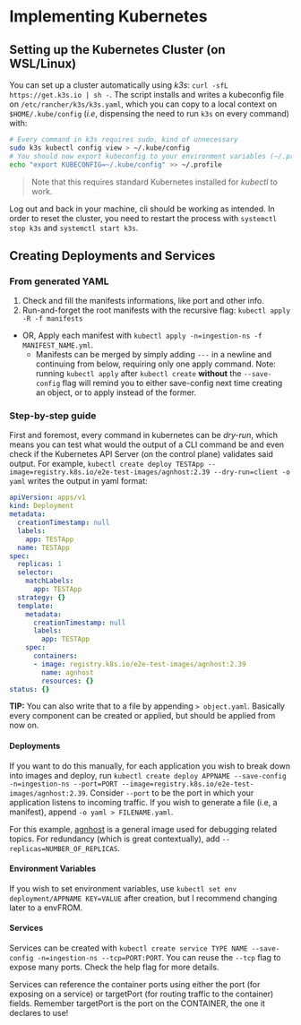 # Implementing Kubernetes

## Setting up the Kubernetes **Cluster** (on WSL/Linux)

You can set up a cluster automatically using *k3s*: `curl -sfL https://get.k3s.io | sh -`. The script installs and writes a kubeconfig file on `/etc/rancher/k3s/k3s.yaml`, which you can copy to a local context on `$HOME/.kube/config` (*i.e*, dispensing the need to run `k3s` on every command) with:
```bash
# Every command in k3s requires sudo, kind of unnecessary
sudo k3s kubectl config view > ~/.kube/config
# You should now export kubeconfig to your environment variables (~/.profile)
echo "export KUBECONFIG=~/.kube/config" >> ~/.profile
```

> Note that this requires standard Kubernetes installed for *kubectl* to work.

Log out and back in your machine, cli should be working as intended. 
In order to reset the cluster, you need to restart the process with `systemctl stop k3s` and `systemctl start k3s`.
## Creating Deployments and Services
### From generated YAML
1. Check and fill the manifests informations, like port and other info. 
2. Run-and-forget the root manifests with the recursive flag: `kubectl apply -R -f manifests`
- OR, Apply each manifest with `kubectl apply -n=ingestion-ns -f MANIFEST_NAME.yml`. 
    - Manifests can be merged by simply adding `---` in a newline and continuing from below, requiring only one apply command.
Note: running `kubectl apply` after `kubectl create` **without** the `--save-config` flag will remind you to either save-config next time creating an object, or to apply instead of the former.


### Step-by-step guide
First and foremost, every command in kubernetes can be *dry-run*, which means you can test what would the output of a CLI command be and even check if the Kubernetes API Server (on the control plane) validates said output. For example, `kubectl create deploy TESTApp --image=registry.k8s.io/e2e-test-images/agnhost:2.39 --dry-run=client -o yaml` writes the output in yaml format:
```yaml
apiVersion: apps/v1
kind: Deployment
metadata:
  creationTimestamp: null
  labels:
    app: TESTApp
  name: TESTApp
spec:
  replicas: 1
  selector:
    matchLabels:
      app: TESTApp
  strategy: {}
  template:
    metadata:
      creationTimestamp: null
      labels:
        app: TESTApp
    spec:
      containers:
      - image: registry.k8s.io/e2e-test-images/agnhost:2.39
        name: agnhost
        resources: {}
status: {}
```
**TIP:** You can also write that to a file by appending `> object.yaml`. Basically every component can be created or applied, but should be applied from now on.
#### Deployments
If you want to do this manually, for each application you wish to break down into images and deploy, run `kubectl create deploy APPNAME --save-config -n=ingestion-ns --port=PORT --image=registry.k8s.io/e2e-test-images/agnhost:2.39`. Consider `--port` to be the port in which your application listens to incoming traffic. If you wish to generate a file (i.e, a manifest), append `-o yaml > FILENAME.yaml`. 

For this example, [agnhost](https://pkg.go.dev/k8s.io/kubernetes/test/images/agnhost#section-readme) is a general image used for debugging related topics. For redundancy (which is great contextually), add `--replicas=NUMBER_OF_REPLICAS`.
#### Environment Variables
If you wish to set environment variables, use `kubectl set env deployment/APPNAME KEY=VALUE` after creation, but I recommend changing later to a envFROM.
#### Services
Services can be created with `kubectl create service TYPE NAME --save-config -n=ingestion-ns --tcp=PORT:PORT`. You can reuse the `--tcp` flag to expose many ports. Check the help flag for more details.

Services can reference the container ports using either the port (for exposing on a service) or targetPort (for routing traffic to the container) fields. Remember targetPort is the port on the CONTAINER, the one it declares to use!